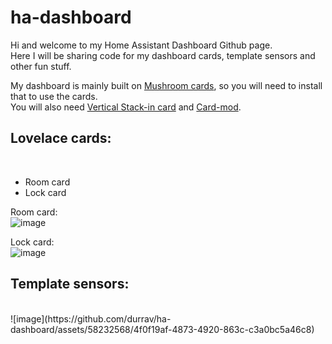 # ha-dashboard

Hi and welcome to my Home Assistant Dashboard Github page.<br>
Here I will be sharing code for my dashboard cards, template sensors and other fun stuff.

My dashboard is mainly built on <a href="https://github.com/piitaya/lovelace-mushroom">Mushroom cards</a>, so you will need to install that to use the cards.<br>
You will also need <a href="https://github.com/ofekashery/vertical-stack-in-card">Vertical Stack-in card</a> and <a href="https://github.com/thomasloven/lovelace-card-mod">Card-mod</a>.

<h2>Lovelace cards:</h2><br>

- Room card
- Lock card

Room card:<br>
![image](https://github.com/durrav/ha-dashboard/assets/58232568/79b6e51d-0b14-4798-88e8-cd94bd988d0b)

Lock card:<br>
![image](https://github.com/durrav/ha-dashboard/assets/58232568/7f6a26e1-4a55-4afb-9581-7ef7172ebdb4)


<h2>Template sensors:</h2><br>
![image](https://github.com/durrav/ha-dashboard/assets/58232568/4f0f19af-4873-4920-863c-c3a0bc5a46c8)
